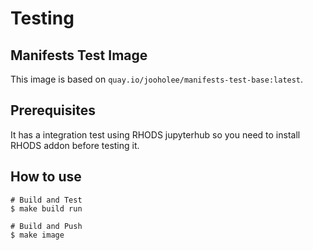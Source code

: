 # Testing

## Manifests Test Image
This image is based on `quay.io/jooholee/manifests-test-base:latest`. 

## Prerequisites
It has a integration test using RHODS jupyterhub so you need to install RHODS addon before testing it.

## How to use
~~~
# Build and Test
$ make build run

# Build and Push
$ make image
~~~

